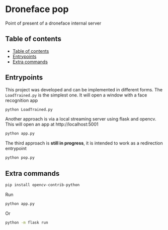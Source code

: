 # Droneface pop
Point of present of a droneface internal server

## Table of contents
* [Table of contents](#table-of-contents)
* [Entrypoints](#entrypoints)
* [Extra commands](#extra-commands)

## Entrypoints

This project was developed and can be implemented in different forms. The `LoadTrained.py` is the simplest one. It will open a window with a face recognition app

```bash
python LoadTrained.py
```

Another approach is via a local streaming server using flask and opencv. This will open an app at http://localhost:5001 

```bash
python app.py
```

The third approach is **still in progress**, it is intended to work as a redirection entrypoint

```bash
python pop.py
```

## Extra commands
```bash
pip install opencv-contrib-python
```

Run

```bash
python app.py
```

Or

```bash
python -m flask run
```